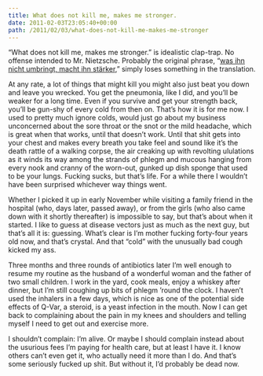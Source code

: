 ```yaml
---
title: What does not kill me, makes me stronger.
date: 2011-02-03T23:05:40+00:00
path: /2011/02/03/what-does-not-kill-me-makes-me-stronger
---
```

&#8220;What does not kill me, makes me stronger.&#8221; is idealistic clap-trap. No offense intended to Mr. Nietzsche. Probably the original phrase, &#8220;[was ihn nicht umbringt, macht ihn stärker](http://en.wikiquote.org/wiki/Friedrich_Nietzsche#Ecce_Homo_.281888.29),&#8221; simply loses something in the translation.

At any rate, a lot of things that might kill you might also just beat you down and leave you wrecked. You get the pneumonia, like I did, and you&#8217;ll be weaker for a long time. Even if you survive and get your strength back, you&#8217;ll be gun-shy of every cold from then on. That&#8217;s how it is for me now. I used to pretty much ignore colds, would just go about my business unconcerned about the sore throat or the snot or the mild headache, which is great when that works, until that doesn&#8217;t work. Until that shit gets into your chest and makes every breath you take feel and sound like it&#8217;s the death rattle of a walking corpse, the air creaking up with revolting ululations as it winds its way among the strands of phlegm and mucous hanging from every nook and cranny of the worn-out, gunked up dish sponge that used to be your lungs. Fucking sucks, but that&#8217;s life. For a while there I wouldn&#8217;t have been surprised whichever way things went. 

Whether I picked it up in early November while visiting a family friend in the hospital (who, days later, passed away), or from the girls (who also came down with it shortly thereafter) is impossible to say, but that&#8217;s about when it started. I like to guess at disease vectors just as much as the next guy, but that&#8217;s all it is: guessing. What&#8217;s clear is I&#8217;m mother fucking forty-four years old now, and that&#8217;s crystal. And that &#8220;cold&#8221; with the unusually bad cough kicked my ass. 

Three months and three rounds of antibiotics later I&#8217;m well enough to resume my routine as the husband of a wonderful woman and the father of two small children. I work in the yard, cook meals, enjoy a whiskey after dinner, but I&#8217;m still coughing up bits of phlegm &#8217;round the clock. I haven&#8217;t used the inhalers in a few days, which is nice as one of the potential side effects of Q-Var, a steroid, is a yeast infection in the mouth. Now I can get back to complaining about the pain in my knees and shoulders and telling myself I need to get out and exercise more. 

I shouldn&#8217;t complain: I&#8217;m alive. Or maybe I should complain instead about the usurious fees I&#8217;m paying for health care, but at least I have it. I know others can&#8217;t even get it, who actually need it more than I do. And that&#8217;s some seriously fucked up shit. But without it, I&#8217;d probably be dead now.
